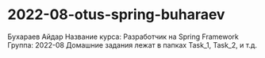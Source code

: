 # 2022-08-otus-spring-buharaev
Бухараев Айдар 
Название курса: Разработчик на Spring Framework 
Группа: 2022-08 
Домашние задания лежат в папках Task_1, Task_2, и т.д.
